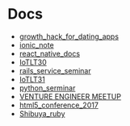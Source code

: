 Docs
====

- [growth_hack_for_dating_apps](https://github.com/yanghaoyuying/all_docs/blob/master/_posts/growth_hack_for_dating_apps.markdown)
- [ionic_note](https://github.com/yanghaoyuying/all_docs/blob/master/_posts/ionic_note.markdown)
- [react_native_docs](https://github.com/yanghaoyuying/all_docs/blob/master/_posts/react-native-docs.markdown)
- [IoTLT30](https://github.com/yanghaoyuying/all_docs/blob/master/_posts/IotLT30.markdown)
- [rails_service_seminar](https://github.com/yanghaoyuying/all_docs/blob/master/_posts/rails_service_seminar.markdown)
- [IoTLT31](https://github.com/yanghaoyuying/all_docs/blob/master/_posts/IotLT31.markdown)
- [python_serminar](https://github.com/yanghaoyuying/all_docs/blob/master/_posts/python_seminar.markdown)
- [VENTURE ENGINEER MEETUP](https://github.com/yanghaoyuying/all_docs/blob/master/_posts/venture_engineer_meetup.markdown)
- [html5_conference_2017](https://github.com/yanghaoyuying/all_docs/blob/master/_posts/html5_conference_2017.markdown)
- [Shibuya_ruby](https://github.com/yanghaoyuying/all_docs/blob/master/_posts/shibuya_ruby.markdown)
